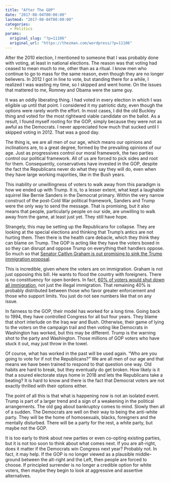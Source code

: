```yaml
---
title: "After The GOP"
date: "2017-08-04T00:00:00"
lastmod: "2017-08-04T00:00:00"
categories:
  - Politics
params:
  original_slug: "?p=11106"
  original_url: "https://thezman.com/wordpress/?p=11106"
---
```


After the 2010 election, I mentioned to someone that I was probably done
with voting, at least in national elections. The reason was that voting
had ceased to mean much to me, other than as a ritual. I know men who
continue to go to mass for the same reason, even though they are no
longer believers. In 2012 I got in line to vote, but standing there for
a while, I realized I was wasting my time, so I skipped and went home.
On the issues that mattered to me, Romney and Obama were the same guy.

It was an oddly liberating thing. I had voted in every election in which
I was eligible up until that point. I considered it my patriotic duty,
even though the options were rarely worth the effort. In most cases, I
did the old Buckley thing and voted for the most rightward viable
candidate on the ballot. As a result, I found myself rooting for the
GOP, simply because they were not as awful as the Democrats. I never
appreciated how much that sucked until I skipped voting in 2012. That
was a good day.

The thing is, we are all men of our age, which means our opinions and
inclinations are, to a great degree, formed by the prevailing opinions
of our age. Just as progressives control our moral framework, the two
parties control our political framework. All of us are forced to pick
sides and root for them. Consequently, conservatives have invested in
the GOP, despite the fact the Republicans never do what they say they
will do, even when they have large working majorities, like in the Bush
years.

This inability or unwillingness of voters to walk away from this
paradigm is how we ended up with Trump. It is, to a lesser extent, what
kept a laughable squirrel like Bernie Sanders in the Democrat primary.
Within the very narrow construct of the post-Cold War political
framework, Sanders and Trump were the only way to send the message. That
is promising, but it also means that people, particularly people on our
side, are unwilling to walk away from the game, at least just yet. They
still have hope.

Strangely, this may be setting up the Republicans for collapse. They are
looking at the special elections and thinking that Trump’s antics are
not hurting them. Then there is the health care debacle, which they
think they can blame on Trump. The GOP is acting like they have the
voters boxed in so they can disrupt and oppose Trump on everything theit
handlers oppose. So much so that [Senator Caitlyn Graham is out
promising to sink the Trump immigration
proposal](http://www.dailywire.com/news/19293/betrayal-republicans-already-promising-kill-john-nolte).

This is incredible, given where the voters are on immigration. Graham is
not just opposing this bill. He wants to flood the country with
foreigners. There is no constituency for open borders. In fact, [60% of
voters would shut down all
immigration](http://www.breitbart.com/big-government/2017/08/01/surveys-show-60-percent-opposition-immigration/),
not just the illegal immigration. That remaining 40% is probably
distributed between those who favor greater enforcement and those who
support limits. You just do not see numbers like that on any issue.

In fairness to the GOP, their model has worked for a long time. Going
back to 1994, they have controlled Congress for all but four years. They
blame that short interlude on the Iraq war and Bush. Otherwise, their
game of lying to the voters on the campaign trail and then voting like
Democrats in Washington has worked, but this may be different. Trump is
the warning shot to the party and Washington. Those millions of GOP
voters who have stuck it out, may just throw in the towel.

Of course, what has worked in the past will be used again. “Who are you
going to vote for if not the Republicans?” We are all men of our age and
that means we have been trained to respond to that question one way. Old
habits are hard to break, but they eventually do get broken. How likely
is it that a soured electorate stays home in 2018 and lets the
Republicans take a beating? It is hard to know and there is the fact
that Democrat voters are not exactly thrilled with their options either.

The point of all this is that what is happening now is not an isolated
event. Trump is part of a larger trend and a sign of a weakening in the
political arrangements. The old gag about bankruptcy comes to mind.
Slowly then all of a sudden. The Democrats are well on their way to
being the anti-white party. They will be the home of homosexuals,
blacks, foreigners and the mentally disturbed. There will be a party for
the rest, a white party, but maybe not the GOP.

It is too early to think about new parties or even co-opting existing
parties, but it is not too soon to think about what comes next. If you
are alt-right, does it matter if the Democrats win Congress next year?
Probably not. In fact, it may help. If the GOP is no longer viewed as a
plausible middle-ground between the alt-right and the Left, then people
are forced to choose. If principled surrender is no longer a credible
option for white voters, then maybe they begin to look at aggressive and
assertive alternatives.
